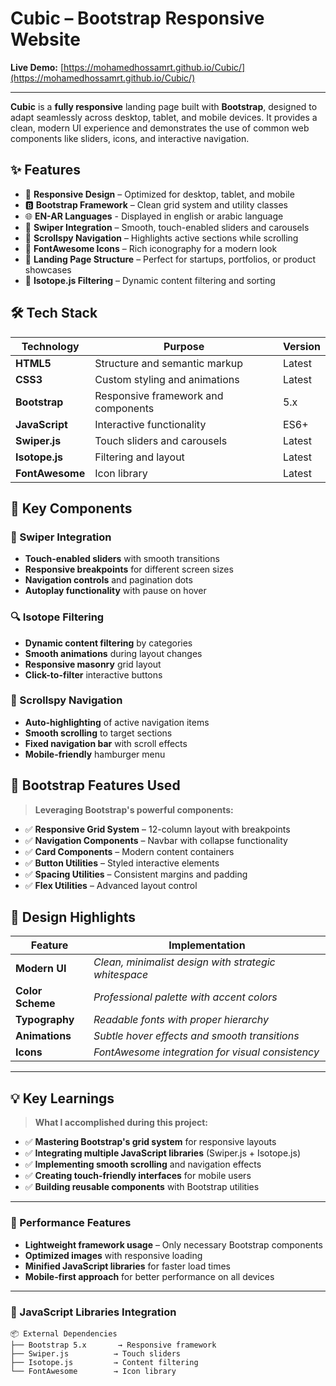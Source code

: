 # Cubic – Bootstrap Responsive Website

**Live Demo:** [https://mohamedhossamrt.github.io/Cubic/](https://mohamedhossamrt.github.io/Cubic/)

---

**Cubic** is a **fully responsive** landing page built with **Bootstrap**, designed to adapt seamlessly across desktop, tablet, and mobile devices. It provides a clean, modern UI experience and demonstrates the use of common web components like sliders, icons, and interactive navigation.

## ✨ Features

- 📱 **Responsive Design** – Optimized for desktop, tablet, and mobile
- 🅱️ **Bootstrap Framework** – Clean grid system and utility classes
- 🌐 **EN-AR Languages** - Displayed in english or arabic language
- 🎪 **Swiper Integration** – Smooth, touch-enabled sliders and carousels
- 🧭 **Scrollspy Navigation** – Highlights active sections while scrolling
- 🎨 **FontAwesome Icons** – Rich iconography for a modern look
- 📄 **Landing Page Structure** – Perfect for startups, portfolios, or product showcases
- 🎯 **Isotope.js Filtering** – Dynamic content filtering and sorting

## 🛠️ Tech Stack

| Technology | Purpose | Version |
|------------|---------|---------|
| **HTML5** | Structure and semantic markup | Latest |
| **CSS3** | Custom styling and animations | Latest |
| **Bootstrap** | Responsive framework and components | 5.x |
| **JavaScript** | Interactive functionality | ES6+ |
| **Swiper.js** | Touch sliders and carousels | Latest |
| **Isotope.js** | Filtering and layout | Latest |
| **FontAwesome** | Icon library | Latest |

## 🎯 Key Components

### 🎠 Swiper Integration
- **Touch-enabled sliders** with smooth transitions
- **Responsive breakpoints** for different screen sizes
- **Navigation controls** and pagination dots
- **Autoplay functionality** with pause on hover

### 🔍 Isotope Filtering
- **Dynamic content filtering** by categories
- **Smooth animations** during layout changes
- **Responsive masonry** grid layout
- **Click-to-filter** interactive buttons

### 🧭 Scrollspy Navigation
- **Auto-highlighting** of active navigation items
- **Smooth scrolling** to target sections
- **Fixed navigation bar** with scroll effects
- **Mobile-friendly** hamburger menu

## 📱 Bootstrap Features Used

> **Leveraging Bootstrap's powerful components:**

- ✅ **Responsive Grid System** – 12-column layout with breakpoints
- ✅ **Navigation Components** – Navbar with collapse functionality  
- ✅ **Card Components** – Modern content containers
- ✅ **Button Utilities** – Styled interactive elements
- ✅ **Spacing Utilities** – Consistent margins and padding
- ✅ **Flex Utilities** – Advanced layout control

## 🎨 Design Highlights

| Feature | Implementation |
|---------|----------------|
| **Modern UI** | *Clean, minimalist design with strategic whitespace* |
| **Color Scheme** | *Professional palette with accent colors* |
| **Typography** | *Readable fonts with proper hierarchy* |
| **Animations** | *Subtle hover effects and smooth transitions* |
| **Icons** | *FontAwesome integration for visual consistency* |

---

## 💡 Key Learnings

> **What I accomplished during this project:**

- ✅ **Mastering Bootstrap's grid system** for responsive layouts
- ✅ **Integrating multiple JavaScript libraries** (Swiper.js + Isotope.js)
- ✅ **Implementing smooth scrolling** and navigation effects
- ✅ **Creating touch-friendly interfaces** for mobile users
- ✅ **Building reusable components** with Bootstrap utilities

---

### 🚀 Performance Features

- **Lightweight framework usage** – Only necessary Bootstrap components
- **Optimized images** with responsive loading
- **Minified JavaScript libraries** for faster load times
- **Mobile-first approach** for better performance on all devices

---

### 🔧 JavaScript Libraries Integration

```
📦 External Dependencies
├── Bootstrap 5.x       → Responsive framework
├── Swiper.js          → Touch sliders
├── Isotope.js         → Content filtering
└── FontAwesome        → Icon library
```
